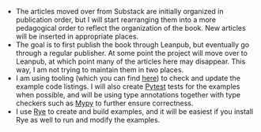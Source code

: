 - The articles moved over from Substack are initially organized in publication order, but I will start rearranging them into a more pedagogical order to reflect the organization of the book. New articles will be inserted in appropriate places.
- The goal is to first publish the book through Leanpub, but eventually go through a regular publisher. At some point the project will move over to Leanpub, at which point many of the articles here may disappear. This way, I am not trying to maintain them in two places.
- I am using tooling (which you can find [here](https://github.com/BruceEckel/markdown_tools)) to check and update the example code listings. I will also create [Pytest](https://docs.pytest.org/) tests for the examples when possible, and will be using type annotations together with type checkers such as [Mypy](https://mypy-lang.org/) to further ensure correctness.
- I use [Rye](https://rye-up.com/) to create and build examples, and it will be easiest if you install Rye as well to run and modify the examples.
